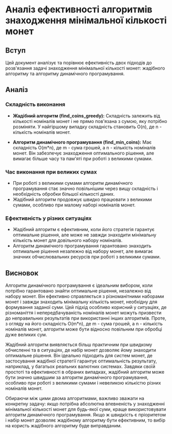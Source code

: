 # Аналіз ефективності алгоритмів знаходження мінімальної кількості монет

## Вступ

Цей документ аналізує та порівнює ефективність двох підходів до розв'язання задачі знаходження мінімальної кількості монет: жадібного алгоритму та алгоритму динамічного програмування.

## Аналіз

### Складність виконання

- **Жадібний алгоритм (find_coins_greedy):** Складність залежить від кількості номіналів монет і не прямо пов'язана з сумою, яку потрібно розміняти. У найгіршому випадку складність становить O(n), де n - кількість номіналів монет.

- **Алгоритм динамічного програмування (find_min_coins):** Має складність O(m*n), де m - сума грошей, а n - кількість номіналів монет. Він забезпечує знаходження оптимального рішення, але вимагає більше часу та пам'яті при роботі з великими сумами.

### Час виконання при великих сумах

- При роботі з великими сумами алгоритм динамічного програмування стає значно повільнішим через вищу складність і необхідність обробки більшої кількості даних.
- Жадібний алгоритм продовжує швидко працювати з великими сумами, особливо при малому наборі номіналів монет.

### Ефективність у різних ситуаціях

- Жадібний алгоритм є ефективним, коли його стратегія гарантує оптимальне рішення, але може не завжди знаходити мінімальну кількість монет для довільного набору номіналів.
- Алгоритм динамічного програмування гарантовано знаходить оптимальне рішення незалежно від набору монет, але вимагає значних обчислювальних ресурсів при роботі з великими сумами.

## Висновок

Алгоритм динамічного програмування є ідеальним вибором, коли потрібно гарантовано знайти оптимальне рішення, незалежно від набору монет. Він ефективно справляється з різноманітними наборами монет і завжди знаходить мінімальну кількість монет, необхідну для формування заданої суми. Цей підхід особливо корисний у ситуаціях, де різноманіття і непередбачуваність номіналів монет можуть призвести до неправильних результатів при використанні інших алгоритмів. Проте, з огляду на його складність O(m*n), де m - сума грошей, а n - кількість номіналів монет, алгоритм може бути відносно повільним при обробці дуже великих сум.

Жадібний алгоритм виявляється більш практичним при швидкому обчисленні та в ситуаціях, де набір монет дозволяє йому знаходити оптимальне рішення. Він ідеально підходить для систем монет, де застосування жадібної стратегії гарантує оптимальність результату, наприклад, у багатьох реальних валютних системах. Завдяки своїй простоті та ефективності в обраних випадках, жадібний алгоритм може бути значно швидшим за алгоритм динамічного програмування, особливо при роботі з великими сумами і невеликою кількістю різних номіналів монет.

Обираючи між цими двома алгоритмами, важливо зважати на конкретну задачу: якщо потрібна абсолютна впевненість у знаходженні мінімальної кількості монет для будь-якої суми, краще використовувати алгоритм динамічного програмування. Якщо ж швидкість є пріоритетом і набір монет дозволяє жадібному алгоритму бути ефективним, то вибір на користь жадібного алгоритму буде виправданим.